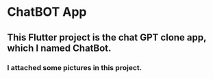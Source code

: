 # ChatBOT App
## This Flutter project is the chat GPT clone app, which I named ChatBot.
### I attached some pictures in this project.

